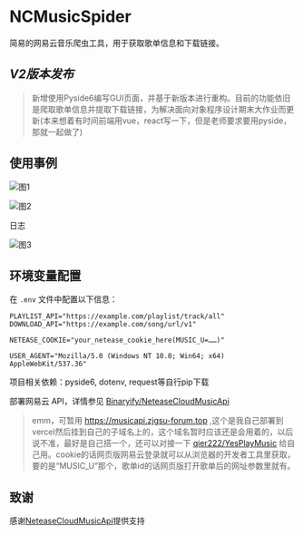 # NCMusicSpider

简易的网易云音乐爬虫工具，用于获取歌单信息和下载链接。

## *V2版本发布*

> 新增使用Pyside6编写GUI页面，并基于新版本进行重构。目前的功能依旧是爬取歌单信息并提取下载链接，为解决面向对象程序设计期末大作业而更新(本来想着有时间前端用vue，react写一下，但是老师要求要用pyside，那就一起做了)



## 使用事例

![图1](.images\1.png)

![图2](.images\2.png)



日志

![图3](.images\3.png)



## 环境变量配置

在 `.env` 文件中配置以下信息：

```
PLAYLIST_API="https://example.com/playlist/track/all"
DOWNLOAD_API="https://example.com/song/url/v1"

NETEASE_COOKIE="your_netease_cookie_here(MUSIC_U=……)"

USER_AGENT="Mozilla/5.0 (Windows NT 10.0; Win64; x64) AppleWebKit/537.36"
```

项目相关依赖：pyside6, dotenv, request等自行pip下载

部署网易云 API，详情参见 [Binaryify/NeteaseCloudMusicApi](https://github.com/Binaryify/NeteaseCloudMusicApi)

>  emm，可暂用 https://musicapi.zjgsu-forum.top ,这个是我自己部署到vercel然后挂到自己的子域名上的，这个域名暂时应该还是会用着的，以后说不准，最好是自己搭一个，还可以对接一下 [qier222/YesPlayMusic](https://github.com/qier222/YesPlayMusic) 给自己用。cookie的话网页版网易云登录就可以从浏览器的开发者工具里获取，要的是“MUSIC_U”那个，歌单id的话网页版打开歌单后的网址参数里就有。



## 致谢

感谢[NeteaseCloudMusicApi](https://github.com/Binaryify/NeteaseCloudMusicApi)提供支持
